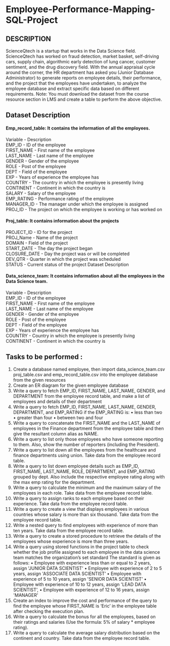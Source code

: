 # Employee-Performance-Mapping-SQL-Project
## DESCRIPTION
ScienceQtech is a startup that works in the Data Science field. ScienceQtech has worked on fraud detection, market basket, self-driving cars, supply chain, algorithmic early detection of lung cancer, customer sentiment, and the drug discovery field. With the annual appraisal cycle around the corner, the HR department has asked you (Junior Database Administrator) to generate reports on employee details, their performance, and the project that the employees have undertaken, to analyze the employee database and extract specific data based on different requirements. Note: You must download the dataset from the course resource section in LMS and create a table to perform the above objective.

## Dataset Description  
#### Emp_record_table: It contains the information of all the employees.
Variable - Description  
EMP_ID - ID of the employee  
FIRST_NAME - First name of the employee  
LAST_NAME - Last name of the employee  
GENDER - Gender of the employee  
ROLE - Post of the employee  
DEPT - Field of the employee  
EXP - Years of experience the employee has   
COUNTRY - The country in which the employee is presently living  
CONTINENT - Continent in which the country is   
SALARY - Salary of the employee   
EMP_RATING - Performance rating of the employee  
MANAGER_ID - The manager under which the employee is assigned   
PROJ_ID - The project on which the employee is working or has worked on   
#### Proj_table: It contains information about the projects  
PROJECT_ID - ID for the project  
PROJ_Name - Name of the project   
DOMAIN - Field of the project   
START_DATE - The day the project began  
CLOSURE_DATE - Day the project was or will be completed  
DEV_QTR - Quarter in which the project was scheduled  
STATUS - Current status of the project Dataset Description   
#### Data_science_team: It contains information about all the employees in the Data Science team.  
Variable - Description   
EMP_ID - ID of the employee   
FIRST_NAME - First name of the employee   
LAST_NAME - Last name of the employee   
GENDER - Gender of the employee  
ROLE - Post of the employee  
DEPT - Field of the employee  
EXP - Years of experience the employee has  
COUNTRY - Country in which the employee is presently living   
CONTINENT - Continent in which the country is  

## Tasks to be performed :

1) Create a database named employee, then import data_science_team.csv proj_table.csv and emp_record_table.csv into the employee database from the given resources
2) Create an ER diagram for the given employee database
3) Write a query to fetch EMP_ID, FIRST_NAME, LAST_NAME, GENDER, and DEPARTMENT from the employee record table, and make a list of employees and details of their department 
4) Write a query to fetch EMP_ID, FIRST_NAME, LAST_NAME, GENDER, DEPARTMENT, and EMP_RATING if the EMP_RATING is:  • less than two • greater than four • between two and four
5) Write a query to concatenate the FIRST_NAME and the LAST_NAME of employees in the Finance department from the employee table and then give the resultant column alias as NAME.
6) Write a query to list only those employees who have someone reporting to them. Also, show the number of reporters (including the President).
7) Write a query to list down all the employees from the healthcare and finance departments using union. Take data from the employee record table.
8) Write a query to list down employee details such as EMP_ID, FIRST_NAME, LAST_NAME, ROLE, DEPARTMENT, and EMP_RATING grouped by dept. Also include the respective employee rating along with the max emp rating for the department.
9) Write a query to calculate the minimum and the maximum salary of the employees in each role. Take data from the employee record table. 
10) Write a query to assign ranks to each employee based on their experience. Take data from the employee record table.
11) Write a query to create a view that displays employees in various countries whose salary is more than six thousand. Take data from the employee record table.
12) Write a nested query to find employees with experience of more than ten years. Take data from the employee record table.
13) Write a query to create a stored procedure to retrieve the details of the employees whose experience is more than three years.
14) Write a query using stored functions in the project table to check whether the job profile assigned to each employee in the data science team matches the organization’s set standard The standard is given as follows: • Employee with experience less than or equal to 2 years, assign 'JUNIOR DATA SCIENTIST’ • Employee with experience of 2 to 5 years, assign 'ASSOCIATE DATA SCIENTIST’ • Employee with experience of 5 to 10 years, assign 'SENIOR DATA SCIENTIST’ • Employee with experience of 10 to 12 years, assign 'LEAD DATA SCIENTIST’, • Employee with experience of 12 to 16 years, assign 'MANAGER'
15) Create an index to improve the cost and performance of the query to find the employee whose FIRST_NAME is ‘Eric’ in the employee table after checking the execution plan.
16) Write a query to calculate the bonus for all the employees, based on their ratings and salaries (Use the formula: 5% of salary * employee rating).
17) Write a query to calculate the average salary distribution based on the continent and country. Take data from the employee record table.
